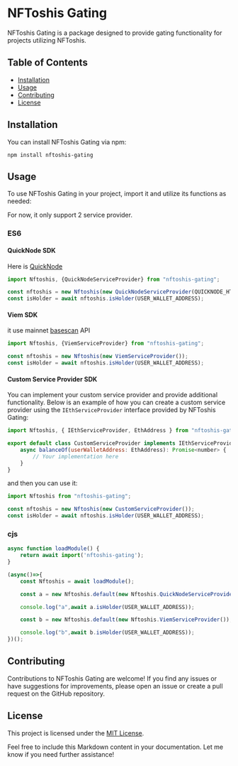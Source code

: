 # NFToshis Gating

NFToshis Gating is a package designed to provide gating functionality for projects utilizing NFToshis.

## Table of Contents

- [Installation](#installation)
- [Usage](#usage)
- [Contributing](#contributing)
- [License](#license)

## Installation

You can install NFToshis Gating via npm:

```
npm install nftoshis-gating
```

## Usage

To use NFToshis Gating in your project, import it and utilize its functions as needed:

For now, it only support 2 service provider.

### ES6

#### QuickNode SDK

Here is [QuickNode](https://www.quicknode.com/)

```javascript
import Nftoshis, {QuickNodeServiceProvider} from "nftoshis-gating";

const nftoshis = new Nftoshis(new QuickNodeServiceProvider(QUICKNODE_HTTPS_URL));
const isHolder = await nftoshis.isHolder(USER_WALLET_ADDRESS);

```

#### Viem SDK

it use mainnet [basescan](basescan.org) API

```javascript
import Nftoshis, {ViemServiceProvider} from "nftoshis-gating";

const nftoshis = new Nftoshis(new ViemServiceProvider());
const isHolder = await nftoshis.isHolder(USER_WALLET_ADDRESS);

```

#### Custom Service Provider SDK

You can implement your custom service provider and provide additional functionality. Below is an example of how you can create a custom service provider using the `IEthServiceProvider` interface provided by NFToshis Gating:

```javascript
import Nftoshis, { IEthServiceProvider, EthAddress } from "nftoshis-gating";

export default class CustomServiceProvider implements IEthServiceProvider {
    async balanceOf(userWalletAddress: EthAddress): Promise<number> {
        // Your implementation here
    }
}
```

and then you can use it:

```javascript
import Nftoshis from "nftoshis-gating";

const nftoshis = new Nftoshis(new CustomServiceProvider());
const isHolder = await nftoshis.isHolder(USER_WALLET_ADDRESS);
```

### cjs

```javascript
async function loadModule() {
    return await import('nftoshis-gating');
}

(async()=>{
    const Nftoshis = await loadModule();

    const a = new Nftoshis.default(new Nftoshis.QuickNodeServiceProvider(QUICKNODE_HTTPS_URL));

    console.log("a",await a.isHolder(USER_WALLET_ADDRESS));

    const b = new Nftoshis.default(new Nftoshis.ViemServiceProvider());

    console.log("b",await b.isHolder(USER_WALLET_ADDRESS));
})();

```

## Contributing

Contributions to NFToshis Gating are welcome! If you find any issues or have suggestions for improvements, please open an issue or create a pull request on the GitHub repository.

## License

This project is licensed under the [MIT License](LICENSE).

Feel free to include this Markdown content in your documentation. Let me know if you need further assistance!






